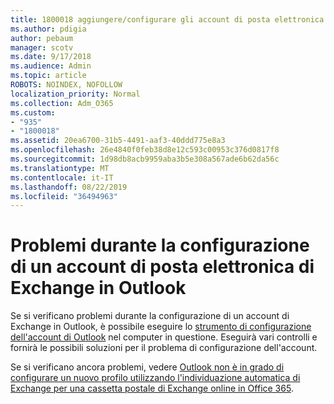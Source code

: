 ```yaml
---
title: 1800018 aggiungere/configurare gli account di posta elettronica
ms.author: pdigia
author: pebaum
manager: scotv
ms.date: 9/17/2018
ms.audience: Admin
ms.topic: article
ROBOTS: NOINDEX, NOFOLLOW
localization_priority: Normal
ms.collection: Adm_O365
ms.custom:
- "935"
- "1800018"
ms.assetid: 20ea6700-31b5-4491-aaf3-40ddd775e8a3
ms.openlocfilehash: 26e4840f0feb38d8e12c593c00953c376d0817f8
ms.sourcegitcommit: 1d98db8acb9959aba3b5e308a567ade6b62da56c
ms.translationtype: MT
ms.contentlocale: it-IT
ms.lasthandoff: 08/22/2019
ms.locfileid: "36494963"
---
```

# <a name="problems-setting-up-an-exchange-email-account-in-outlook"></a>Problemi durante la configurazione di un account di posta elettronica di Exchange in Outlook

Se si verificano problemi durante la configurazione di un account di Exchange in Outlook, è possibile eseguire lo [strumento di configurazione dell'account di Outlook](https://aka.ms/SaRA-OutlookSetupProfile) nel computer in questione. Eseguirà vari controlli e fornirà le possibili soluzioni per il problema di configurazione dell'account.
  
Se si verificano ancora problemi, vedere [Outlook non è in grado di configurare un nuovo profilo utilizzando l'individuazione automatica di Exchange per una cassetta postale di Exchange online in Office 365](https://support.microsoft.com/help/2404385/outlook-can-t-set-up-a-new-profile-by-using-exchange-autodiscover-for).
  